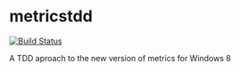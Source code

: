 metricstdd
==========

[![Build Status](https://travis-ci.org/rlbisbe/metricstdd.png?branch=master)](https://travis-ci.org/rlbisbe/metricstdd)

A TDD aproach to the new version of metrics for Windows 8
